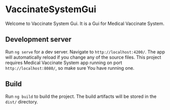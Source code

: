 # VaccinateSystemGui

Welcome to Vaccinate System Gui. It is a Gui for Medical Vaccinate System.

## Development server

Run `ng serve` for a dev server. Navigate to `http://localhost:4200/`. The app will automatically reload if you change any of the source files.
This project requires Medical Vaccinate System app running on port `http://localhost:8080/`, so make sure You have running one. 

## Build

Run `ng build` to build the project. The build artifacts will be stored in the `dist/` directory.
